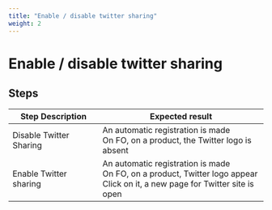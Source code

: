 ```yaml
---
title: "Enable / disable twitter sharing"
weight: 2
---
```


# Enable / disable twitter sharing
## Steps
| Step Description | Expected result |
| ----- | ----- |
| Disable Twitter Sharing | An automatic registration is made <br>On FO, on a product, the Twitter logo is absent |
| Enable Twitter sharing | An automatic registration is made <br>On FO, on a product, Twitter logo appear<br>Click on it, a new page for Twitter site is open |
